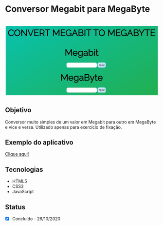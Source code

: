 # Conversor Megabit para MegaByte

<h1 align="center">
  <img alt="Conversor" title="Conversor" src="./app.jpg" width="500px"/>
</h1>
 
## Objetivo
Conversor muito simples de um valor em Megabit para outro em MegaByte e vice e versa. Utilizado apenas para exercício de fixação.

## Exemplo do aplicativo
[Clique aqui!](https://paulo-hst.github.io/conversor-megabit-to-megabyte/)

## Tecnologias
- HTML5
- CSS3
- JavaScript

## Status
- [x] Concluído - 26/10/2020
